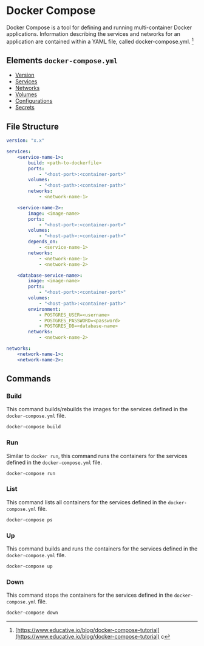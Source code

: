 # Docker Compose

Docker Compose is a tool for defining and running multi-container Docker applications. Information describing the services and networks for an application are contained within a YAML file, called docker-compose.yml. [^1]

## Elements `docker-compose.yml`

-   [Version](https://docs.docker.com/compose/compose-file/compose-versioning/)
-   [Services](https://docs.docker.com/compose/compose-file/05-services/)
-   [Networks](https://docs.docker.com/compose/compose-file/06-networks/)
-   [Volumes](https://docs.docker.com/compose/compose-file/07-volumes/)
-   [Configurations](https://docs.docker.com/compose/compose-file/08-configs/)
-   [Secrets](https://docs.docker.com/compose/compose-file/09-secrets/)

## File Structure

```yaml
version: "x.x"

services:
    <service-name-1>:
        build: <path-to-dockerfile>
        ports:
            - "<host-port>:<container-port>"
        volumes:
            - "<host-path>:<container-path>"
        networks:
            - <network-name-1>

    <service-name-2>:
        image: <image-name>
        ports:
            - "<host-port>:<container-port>"
        volumes:
            - "<host-path>:<container-path>"
        depends_on:
            - <service-name-1>
        networks:
            - <network-name-1>
            - <network-name-2>

    <database-service-name>:
        image: <image-name>
        ports:
            - "<host-port>:<container-port>"
        volumes:
            - "<host-path>:<container-path>"
        environment:
            - POSTGRES_USER=<username>
            - POSTGRES_PASSWORD=<password>
            - POSTGRES_DB=<database-name>
        networks:
            - <network-name-2>

networks:
    <network-name-1>:
    <network-name-2>:
```

## Commands

### Build

This command builds/rebuilds the images for the services defined in the `docker-compose.yml` file.

```bash
docker-compose build
```

### Run

Similar to `docker run`, this command runs the containers for the services defined in the `docker-compose.yml` file.

```bash
docker-compose run
```

### List

This command lists all containers for the services defined in the `docker-compose.yml` file.

```bash
docker-compose ps
```

### Up

This command builds and runs the containers for the services defined in the `docker-compose.yml` file.

```bash
docker-compose up
```

### Down

This command stops the containers for the services defined in the `docker-compose.yml` file.

```bash
docker-compose down
```

[^1]:
    [https://www.educative.io/blog/docker-compose-tutorial](https://www.educative.io/blog/docker-compose-tutorial)
    c
